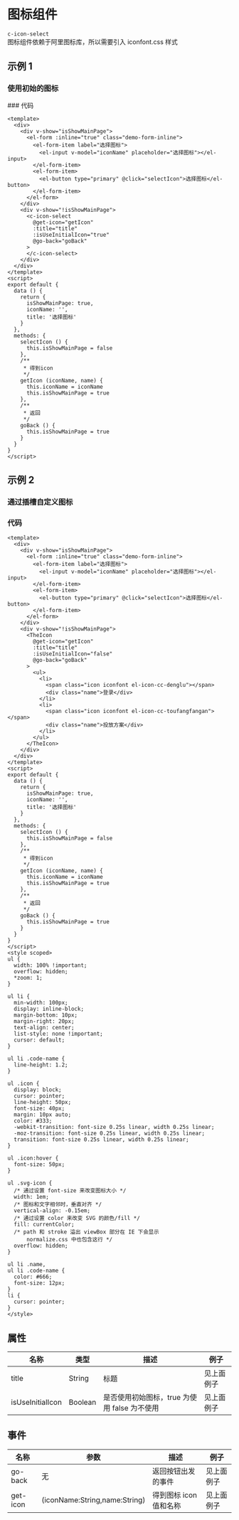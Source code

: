 # 图标组件

`c-icon-select`  
图标组件依赖于阿里图标库，所以需要引入 iconfont.css 样式

## 示例 1

### 使用初始的图标

<ClientOnly>
<Demo>
  <TheInitIconDemo/>
</Demo>
</ClientOnly>
### 代码

```vue
<template>
  <div>
    <div v-show="isShowMainPage">
      <el-form :inline="true" class="demo-form-inline">
        <el-form-item label="选择图标">
          <el-input v-model="iconName" placeholder="选择图标"></el-input>
        </el-form-item>
        <el-form-item>
          <el-button type="primary" @click="selectIcon">选择图标</el-button>
        </el-form-item>
      </el-form>
    </div>
    <div v-show="!isShowMainPage">
      <c-icon-select
        @get-icon="getIcon"
        :title="title"
        :isUseInitialIcon="true"
        @go-back="goBack"
      >
      </c-icon-select>
    </div>
  </div>
</template>
<script>
export default {
  data () {
    return {
      isShowMainPage: true,
      iconName: '',
      title: '选择图标'
    }
  },
  methods: {
    selectIcon () {
      this.isShowMainPage = false
    },
    /**
     * 得到icon
     */
    getIcon (iconName, name) {
      this.iconName = iconName
      this.isShowMainPage = true
    },
    /**
     * 返回
     */
    goBack () {
      this.isShowMainPage = true
    }
  }
}
</script>
```

## 示例 2

### 通过插槽自定义图标

<Demo>
  <TheCustomIconDemo/>
</Demo>

### 代码

```vue
<template>
  <div>
    <div v-show="isShowMainPage">
      <el-form :inline="true" class="demo-form-inline">
        <el-form-item label="选择图标">
          <el-input v-model="iconName" placeholder="选择图标"></el-input>
        </el-form-item>
        <el-form-item>
          <el-button type="primary" @click="selectIcon">选择图标</el-button>
        </el-form-item>
      </el-form>
    </div>
    <div v-show="!isShowMainPage">
      <TheIcon
        @get-icon="getIcon"
        :title="title"
        :isUseInitialIcon="false"
        @go-back="goBack"
      >
        <ul>
          <li>
            <span class="icon iconfont el-icon-cc-denglu"></span>
            <div class="name">登录</div>
          </li>
          <li>
            <span class="icon iconfont el-icon-cc-toufangfangan"></span>
            <div class="name">投放方案</div>
          </li>
        </ul>
      </TheIcon>
    </div>
  </div>
</template>
<script>
export default {
  data () {
    return {
      isShowMainPage: true,
      iconName: '',
      title: '选择图标'
    }
  },
  methods: {
    selectIcon () {
      this.isShowMainPage = false
    },
    /**
     * 得到icon
     */
    getIcon (iconName, name) {
      this.iconName = iconName
      this.isShowMainPage = true
    },
    /**
     * 返回
     */
    goBack () {
      this.isShowMainPage = true
    }
  }
}
</script>
<style scoped>
ul {
  width: 100% !important;
  overflow: hidden;
  *zoom: 1;
}

ul li {
  min-width: 100px;
  display: inline-block;
  margin-bottom: 10px;
  margin-right: 20px;
  text-align: center;
  list-style: none !important;
  cursor: default;
}

ul li .code-name {
  line-height: 1.2;
}

ul .icon {
  display: block;
  cursor: pointer;
  line-height: 50px;
  font-size: 40px;
  margin: 10px auto;
  color: #333;
  -webkit-transition: font-size 0.25s linear, width 0.25s linear;
  -moz-transition: font-size 0.25s linear, width 0.25s linear;
  transition: font-size 0.25s linear, width 0.25s linear;
}

ul .icon:hover {
  font-size: 50px;
}

ul .svg-icon {
  /* 通过设置 font-size 来改变图标大小 */
  width: 1em;
  /* 图标和文字相邻时，垂直对齐 */
  vertical-align: -0.15em;
  /* 通过设置 color 来改变 SVG 的颜色/fill */
  fill: currentColor;
  /* path 和 stroke 溢出 viewBox 部分在 IE 下会显示
      normalize.css 中也包含这行 */
  overflow: hidden;
}

ul li .name,
ul li .code-name {
  color: #666;
  font-size: 12px;
}
li {
  cursor: pointer;
}
</style>
```

## 属性

| 名称             | 类型    | 描述                                         | 例子       |
| ---------------- | ------- | -------------------------------------------- | ---------- |
| title            | String  | 标题                                         | 见上面例子 |
| isUseInitialIcon | Boolean | 是否使用初始图标，true 为使用 false 为不使用 | 见上面例子 |

## 事件

| 名称     | 参数                          | 描述                   | 例子       |
| -------- | ----------------------------- | ---------------------- | ---------- |
| go-back  | 无                            | 返回按钮出发的事件     | 见上面例子 |
| get-icon | (iconName:String,name:String) | 得到图标 icon 值和名称 | 见上面例子 |

